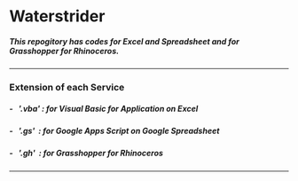 # Waterstrider
##### This repogitory has codes for Excel and Spreadsheet and for Grasshopper for Rhinoceros.

- - -
### Extension of each Service

##### - &nbsp; '.vba' : for Visual Basic for Application on Excel
##### - &nbsp; '.gs' &nbsp;: for Google Apps Script on Google Spreadsheet
##### - &nbsp; '.gh' &nbsp;: for Grasshopper for Rhinoceros
***

